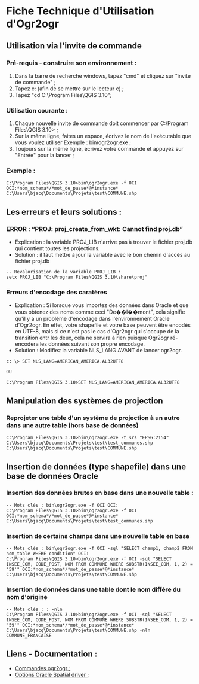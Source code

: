 # Fiche Technique d'Utilisation d'Ogr2ogr

## Utilisation via l'invite de commande

### Pré-requis - construire son environnement :

1. Dans la barre de recherche windows, tapez "cmd" et cliquez sur "invite de commande" ;
2. Tapez c: (afin de se mettre sur le lecteur c) ;
3. Tapez "cd C:\Program Files\QGIS 3.10";


### Utilisation courante :

1. Chaque nouvelle invite de commande doit commencer par C:\Program Files\QGIS 3.10> ;
2. Sur la même ligne, faites un espace, écrivez le nom de l'exécutable que vous voulez utiliser Exemple : bin\ogr2ogr.exe ;
3. Toujours sur la même ligne, écrivez votre commande et appuyez sur "Entrée" pour la lancer ;

### Exemple :

```
C:\Program Files\QGIS 3.10>bin\ogr2ogr.exe -f OCI OCI:*nom_schema*/*mot_de_passe*@*instance* C:\Users\bjacq\Documents\Projets\test\COMMUNE.shp
```

## Les erreurs et leurs solutions :

### ERROR : “PROJ: proj_create_from_wkt: Cannot find proj.db”

* Explication : la variable PROJ_LIB n'arrive pas à trouver le fichier proj.db qui contient toutes les projections.
* Solution : il faut mettre à jour la variable avec le bon chemin d'accès au fichier proj.db

```
-- Revalorisation de la variable PROJ_LIB :
setx PROJ_LIB "C:\Program Files\QGIS 3.10\share\proj"
```

### Erreurs d'encodage des caratères

* Explication : Si lorsque vous importez des données dans Oracle et que vous obtenez des noms comme ceci "De��l��mont", cela signifie qu'il y a un problème d'encodage dans l'environnement Oracle d'Ogr2ogr. En effet, votre shapefile et votre base peuvent être encodés en UTF-8, mais si ce n'est pas le cas d'Ogr2ogr qui s'occupe de la transition entr les deux, cela ne servira à rien puisque Ogr2ogr ré-encodera les données suivant son propre encodage.
* Solution : Modifiez la variable NLS_LANG AVANT de lancer ogr2ogr.

```
c: \> SET NLS_LANG=AMERICAN_AMERICA.AL32UTF8

OU

C:\Program Files\QGIS 3.10>SET NLS_LANG=AMERICAN_AMERICA.AL32UTF8
```

## Manipulation des systèmes de projection

### Reprojeter une table d'un système de projection à un autre dans une autre table (hors base de données)

```
C:\Program Files\QGIS 3.10>bin\ogr2ogr.exe -t_srs "EPSG:2154" C:\Users\bjacq\Documents\Projets\test\test_communes.shp C:\Users\bjacq\Documents\Projets\test\COMMUNE.shp
```

## Insertion de données (type shapefile) dans une base de données Oracle

### Insertion des données brutes en base dans une nouvelle table :

```
-- Mots clés : bin\ogr2ogr.exe -f OCI OCI:
C:\Program Files\QGIS 3.10>bin\ogr2ogr.exe -f OCI OCI:*nom_schema*/*mot_de_passe*@*instance* C:\Users\bjacq\Documents\Projets\test\test_communes.shp
```

### Insertion de certains champs dans une nouvelle table en base

```
-- Mots clés : bin\ogr2ogr.exe -f OCI -sql "SELECT champ1, champ2 FROM nom_table WHERE condition" OCI:
C:\Program Files\QGIS 3.10>bin\ogr2ogr.exe -f OCI -sql "SELECT INSEE_COM, CODE_POST, NOM FROM COMMUNE WHERE SUBSTR(INSEE_COM, 1, 2) = '59'" OCI:*nom_schema*/*mot_de_passe*@*instance* C:\Users\bjacq\Documents\Projets\test\COMMUNE.shp
```

### Insertion de données dans une table dont le nom diffère du nom d'origine

```
-- Mots clés : : -nln
C:\Program Files\QGIS 3.10>bin\ogr2ogr.exe -f OCI -sql "SELECT INSEE_COM, CODE_POST, NOM FROM COMMUNE WHERE SUBSTR(INSEE_COM, 1, 2) = '59'" OCI:*nom_schema*/*mot_de_passe*@*instance* C:\Users\bjacq\Documents\Projets\test\COMMUNE.shp -nln COMMUNE_FRANCAISE
```

## Liens - Documentation :

* [Commandes ogr2ogr ;](https://gdal.org/programs/ogr2ogr.html#c-api)
* [Options Oracle Spatial driver ;](https://gdal.org/drivers/vector/oci.html?highlight=oracle)